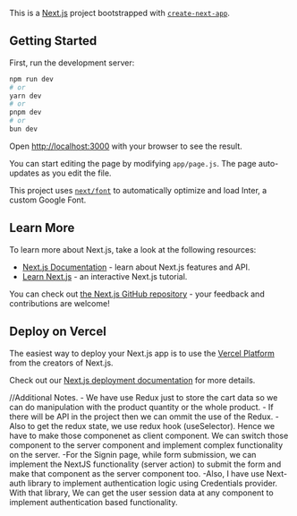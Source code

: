 This is a [Next.js](https://nextjs.org/) project bootstrapped with [`create-next-app`](https://github.com/vercel/next.js/tree/canary/packages/create-next-app).

## Getting Started

First, run the development server:

```bash
npm run dev
# or
yarn dev
# or
pnpm dev
# or
bun dev
```

Open [http://localhost:3000](http://localhost:3000) with your browser to see the result.

You can start editing the page by modifying `app/page.js`. The page auto-updates as you edit the file.

This project uses [`next/font`](https://nextjs.org/docs/basic-features/font-optimization) to automatically optimize and load Inter, a custom Google Font.

## Learn More

To learn more about Next.js, take a look at the following resources:

- [Next.js Documentation](https://nextjs.org/docs) - learn about Next.js features and API.
- [Learn Next.js](https://nextjs.org/learn) - an interactive Next.js tutorial.

You can check out [the Next.js GitHub repository](https://github.com/vercel/next.js/) - your feedback and contributions are welcome!

## Deploy on Vercel

The easiest way to deploy your Next.js app is to use the [Vercel Platform](https://vercel.com/new?utm_medium=default-template&filter=next.js&utm_source=create-next-app&utm_campaign=create-next-app-readme) from the creators of Next.js.

Check out our [Next.js deployment documentation](https://nextjs.org/docs/deployment) for more details.

//Additional Notes.
    - We have use Redux just to store the cart data so we can do manipulation with the product quantity or the whole product.
    - If there will be API in the project then we can ommit the use of the Redux.
    - Also to get the redux state, we use redux hook (useSelector). Hence we have to make those componenet as client component. We can switch those component to the server component and implement complex functionality on the server.
    -For the Signin page, while form submission, we can implement the NextJS functionality (server action) to submit the form and make that component as the server component too.
    -Also, I have use Next-auth library to implement authentication logic using Credentials provider. With that library, We can get the user session data at any component to implement authentication based functionality.